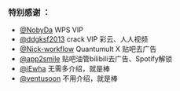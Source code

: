 ### 特别感谢 ：

* [@NobyDa](https://github.com/NobyDa/Script/tree/master) WPS VIP
* [@ddgksf2013](https://gitlab.com/ddgksf2013/Cuttlefish) crack VIP 彩云、人人视频
* [@Nick-workflow](https://github.com/Nick-workflow/script-test) Quantumult X 贴吧去广告
* [@app2smile](https://github.com/app2smile/rules) 贴吧油管bilibili去广告、Spotify解锁
* [@iEwha](https://github.com/iEwha/Profiles) 无需多介绍，就是棒
* [@ventusoon](https://github.com/ventusoon/ventus) 不用介绍，就是棒
